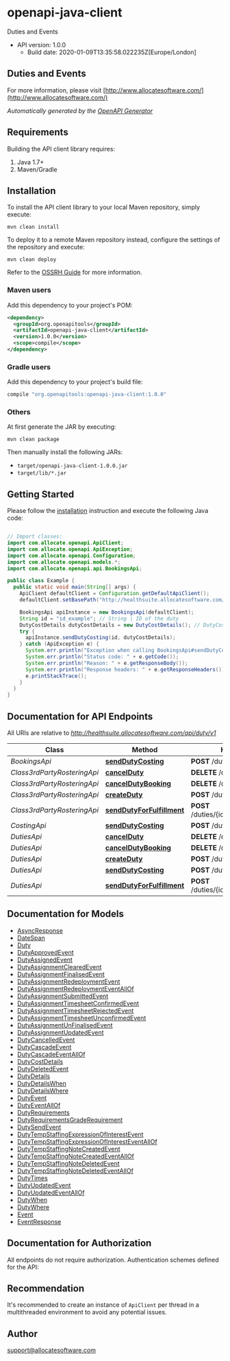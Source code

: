 # openapi-java-client

Duties and Events
- API version: 1.0.0
  - Build date: 2020-01-09T13:35:58.022235Z[Europe/London]

## Duties and Events 

  For more information, please visit [http://www.allocatesoftware.com/](http://www.allocatesoftware.com/)

*Automatically generated by the [OpenAPI Generator](https://openapi-generator.tech)*


## Requirements

Building the API client library requires:
1. Java 1.7+
2. Maven/Gradle

## Installation

To install the API client library to your local Maven repository, simply execute:

```shell
mvn clean install
```

To deploy it to a remote Maven repository instead, configure the settings of the repository and execute:

```shell
mvn clean deploy
```

Refer to the [OSSRH Guide](http://central.sonatype.org/pages/ossrh-guide.html) for more information.

### Maven users

Add this dependency to your project's POM:

```xml
<dependency>
  <groupId>org.openapitools</groupId>
  <artifactId>openapi-java-client</artifactId>
  <version>1.0.0</version>
  <scope>compile</scope>
</dependency>
```

### Gradle users

Add this dependency to your project's build file:

```groovy
compile "org.openapitools:openapi-java-client:1.0.0"
```

### Others

At first generate the JAR by executing:

```shell
mvn clean package
```

Then manually install the following JARs:

* `target/openapi-java-client-1.0.0.jar`
* `target/lib/*.jar`

## Getting Started

Please follow the [installation](#installation) instruction and execute the following Java code:

```java

// Import classes:
import com.allocate.openapi.ApiClient;
import com.allocate.openapi.ApiException;
import com.allocate.openapi.Configuration;
import com.allocate.openapi.models.*;
import com.allocate.openapi.api.BookingsApi;

public class Example {
  public static void main(String[] args) {
    ApiClient defaultClient = Configuration.getDefaultApiClient();
    defaultClient.setBasePath("http://healthsuite.allocatesoftware.com/api/duty/v1");

    BookingsApi apiInstance = new BookingsApi(defaultClient);
    String id = "id_example"; // String | ID of the duty
    DutyCostDetails dutyCostDetails = new DutyCostDetails(); // DutyCostDetails | Costing Information
    try {
      apiInstance.sendDutyCosting(id, dutyCostDetails);
    } catch (ApiException e) {
      System.err.println("Exception when calling BookingsApi#sendDutyCosting");
      System.err.println("Status code: " + e.getCode());
      System.err.println("Reason: " + e.getResponseBody());
      System.err.println("Response headers: " + e.getResponseHeaders());
      e.printStackTrace();
    }
  }
}

```

## Documentation for API Endpoints

All URIs are relative to *http://healthsuite.allocatesoftware.com/api/duty/v1*

Class | Method | HTTP request | Description
------------ | ------------- | ------------- | -------------
*BookingsApi* | [**sendDutyCosting**](docs/BookingsApi.md#sendDutyCosting) | **POST** /duties/{id}/costing | 
*Class3rdPartyRosteringApi* | [**cancelDuty**](docs/Class3rdPartyRosteringApi.md#cancelDuty) | **DELETE** /duties/{id} | 
*Class3rdPartyRosteringApi* | [**cancelDutyBooking**](docs/Class3rdPartyRosteringApi.md#cancelDutyBooking) | **DELETE** /duties/{id}/booking | 
*Class3rdPartyRosteringApi* | [**createDuty**](docs/Class3rdPartyRosteringApi.md#createDuty) | **POST** /duties | 
*Class3rdPartyRosteringApi* | [**sendDutyForFulfillment**](docs/Class3rdPartyRosteringApi.md#sendDutyForFulfillment) | **POST** /duties/{id}/sendTo/{destination} | 
*CostingApi* | [**sendDutyCosting**](docs/CostingApi.md#sendDutyCosting) | **POST** /duties/{id}/costing | 
*DutiesApi* | [**cancelDuty**](docs/DutiesApi.md#cancelDuty) | **DELETE** /duties/{id} | 
*DutiesApi* | [**cancelDutyBooking**](docs/DutiesApi.md#cancelDutyBooking) | **DELETE** /duties/{id}/booking | 
*DutiesApi* | [**createDuty**](docs/DutiesApi.md#createDuty) | **POST** /duties | 
*DutiesApi* | [**sendDutyCosting**](docs/DutiesApi.md#sendDutyCosting) | **POST** /duties/{id}/costing | 
*DutiesApi* | [**sendDutyForFulfillment**](docs/DutiesApi.md#sendDutyForFulfillment) | **POST** /duties/{id}/sendTo/{destination} | 


## Documentation for Models

 - [AsyncResponse](docs/AsyncResponse.md)
 - [DateSpan](docs/DateSpan.md)
 - [Duty](docs/Duty.md)
 - [DutyApprovedEvent](docs/DutyApprovedEvent.md)
 - [DutyAssignedEvent](docs/DutyAssignedEvent.md)
 - [DutyAssignmentClearedEvent](docs/DutyAssignmentClearedEvent.md)
 - [DutyAssignmentFinalisedEvent](docs/DutyAssignmentFinalisedEvent.md)
 - [DutyAssignmentRedeploymentEvent](docs/DutyAssignmentRedeploymentEvent.md)
 - [DutyAssignmentRedeploymentEventAllOf](docs/DutyAssignmentRedeploymentEventAllOf.md)
 - [DutyAssignmentSubmittedEvent](docs/DutyAssignmentSubmittedEvent.md)
 - [DutyAssignmentTimesheetConfirmedEvent](docs/DutyAssignmentTimesheetConfirmedEvent.md)
 - [DutyAssignmentTimesheetRejectedEvent](docs/DutyAssignmentTimesheetRejectedEvent.md)
 - [DutyAssignmentTimesheetUnconfirmedEvent](docs/DutyAssignmentTimesheetUnconfirmedEvent.md)
 - [DutyAssignmentUnFinalisedEvent](docs/DutyAssignmentUnFinalisedEvent.md)
 - [DutyAssignmentUpdatedEvent](docs/DutyAssignmentUpdatedEvent.md)
 - [DutyCancelledEvent](docs/DutyCancelledEvent.md)
 - [DutyCascadeEvent](docs/DutyCascadeEvent.md)
 - [DutyCascadeEventAllOf](docs/DutyCascadeEventAllOf.md)
 - [DutyCostDetails](docs/DutyCostDetails.md)
 - [DutyDeletedEvent](docs/DutyDeletedEvent.md)
 - [DutyDetails](docs/DutyDetails.md)
 - [DutyDetailsWhen](docs/DutyDetailsWhen.md)
 - [DutyDetailsWhere](docs/DutyDetailsWhere.md)
 - [DutyEvent](docs/DutyEvent.md)
 - [DutyEventAllOf](docs/DutyEventAllOf.md)
 - [DutyRequirements](docs/DutyRequirements.md)
 - [DutyRequirementsGradeRequirement](docs/DutyRequirementsGradeRequirement.md)
 - [DutySendEvent](docs/DutySendEvent.md)
 - [DutyTempStaffingExpressionOfInterestEvent](docs/DutyTempStaffingExpressionOfInterestEvent.md)
 - [DutyTempStaffingExpressionOfInterestEventAllOf](docs/DutyTempStaffingExpressionOfInterestEventAllOf.md)
 - [DutyTempStaffingNoteCreatedEvent](docs/DutyTempStaffingNoteCreatedEvent.md)
 - [DutyTempStaffingNoteCreatedEventAllOf](docs/DutyTempStaffingNoteCreatedEventAllOf.md)
 - [DutyTempStaffingNoteDeletedEvent](docs/DutyTempStaffingNoteDeletedEvent.md)
 - [DutyTempStaffingNoteDeletedEventAllOf](docs/DutyTempStaffingNoteDeletedEventAllOf.md)
 - [DutyTimes](docs/DutyTimes.md)
 - [DutyUpdatedEvent](docs/DutyUpdatedEvent.md)
 - [DutyUpdatedEventAllOf](docs/DutyUpdatedEventAllOf.md)
 - [DutyWhen](docs/DutyWhen.md)
 - [DutyWhere](docs/DutyWhere.md)
 - [Event](docs/Event.md)
 - [EventResponse](docs/EventResponse.md)


## Documentation for Authorization

All endpoints do not require authorization.
Authentication schemes defined for the API:

## Recommendation

It's recommended to create an instance of `ApiClient` per thread in a multithreaded environment to avoid any potential issues.

## Author

support@allocatesoftware.com

